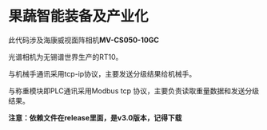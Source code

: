 # 果蔬智能装备及产业化

此代码涉及海康威视面阵相机**MV-CS050-10GC**

光谱相机为无锡谱世界生产的RT10。

与机械手通讯采用tcp-ip协议，主要发送分级结果给机械手。

与称重模块即PLC通讯采用Modbus tcp 协议，主要负责读取重量数据和发送分级结果。


**注意：依赖文件在release里面，是v3.0版本，记得下载**


